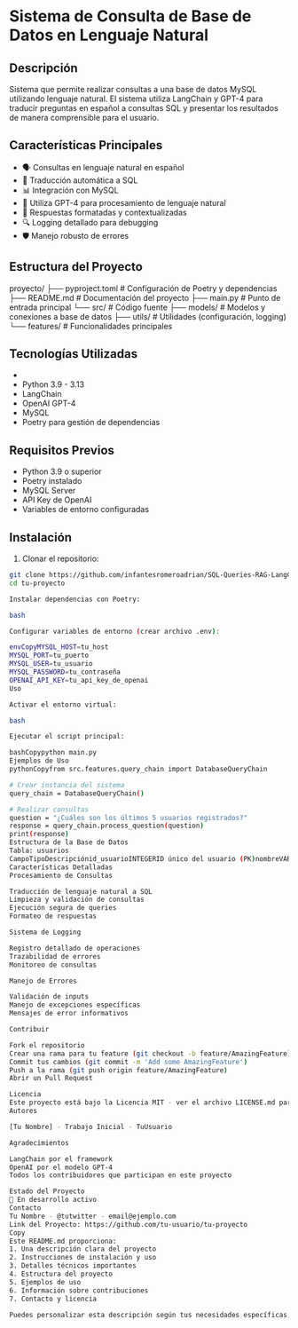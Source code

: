 # Sistema de Consulta de Base de Datos en Lenguaje Natural

## Descripción
Sistema que permite realizar consultas a una base de datos MySQL utilizando lenguaje natural. El sistema utiliza LangChain y GPT-4 para traducir preguntas en español a consultas SQL y presentar los resultados de manera comprensible para el usuario.

## Características Principales
- 🗣️ Consultas en lenguaje natural en español
- 🔄 Traducción automática a SQL
- 📊 Integración con MySQL
- 🤖 Utiliza GPT-4 para procesamiento de lenguaje natural
- 📝 Respuestas formatadas y contextualizadas
- 🔍 Logging detallado para debugging
- 🛡️ Manejo robusto de errores

## Estructura del Proyecto
proyecto/
├── pyproject.toml          # Configuración de Poetry y dependencias
├── README.md              # Documentación del proyecto
├── main.py               # Punto de entrada principal
└── src/                  # Código fuente
├── models/           # Modelos y conexiones a base de datos
├── utils/            # Utilidades (configuración, logging)
└── features/         # Funcionalidades principales


## Tecnologías Utilizadas
-
- Python 3.9 - 3.13
- LangChain
- OpenAI GPT-4
- MySQL
- Poetry para gestión de dependencias

## Requisitos Previos
- Python 3.9 o superior
- Poetry instalado
- MySQL Server
- API Key de OpenAI
- Variables de entorno configuradas

## Instalación

1. Clonar el repositorio:
```bash
git clone https://github.com/infantesromeroadrian/SQL-Queries-RAG-LangChain.git
cd tu-proyecto

Instalar dependencias con Poetry:

bash

Configurar variables de entorno (crear archivo .env):

envCopyMYSQL_HOST=tu_host
MYSQL_PORT=tu_puerto
MYSQL_USER=tu_usuario
MYSQL_PASSWORD=tu_contraseña
OPENAI_API_KEY=tu_api_key_de_openai
Uso

Activar el entorno virtual:

bash

Ejecutar el script principal:

bashCopypython main.py
Ejemplos de Uso
pythonCopyfrom src.features.query_chain import DatabaseQueryChain

# Crear instancia del sistema
query_chain = DatabaseQueryChain()

# Realizar consultas
question = "¿Cuáles son los últimos 5 usuarios registrados?"
response = query_chain.process_question(question)
print(response)
Estructura de la Base de Datos
Tabla: usuarios
CampoTipoDescripciónid_usuarioINTEGERID único del usuario (PK)nombreVARCHAR(100)Nombre completonivel_estudiosVARCHAR(50)Nivel de estudiosespecialidadVARCHAR(100)Área de especializaciónexperiencia_añosINTEGERAños de experienciaemailVARCHAR(100)Correo electrónicotelefonoVARCHAR(15)Número de teléfonociudadVARCHAR(50)Ciudad de residenciafecha_registroDATEFecha de registrocomentariosTEXTComentarios adicionales
Características Detalladas
Procesamiento de Consultas

Traducción de lenguaje natural a SQL
Limpieza y validación de consultas
Ejecución segura de queries
Formateo de respuestas

Sistema de Logging

Registro detallado de operaciones
Trazabilidad de errores
Monitoreo de consultas

Manejo de Errores

Validación de inputs
Manejo de excepciones específicas
Mensajes de error informativos

Contribuir

Fork el repositorio
Crear una rama para tu feature (git checkout -b feature/AmazingFeature)
Commit tus cambios (git commit -m 'Add some AmazingFeature')
Push a la rama (git push origin feature/AmazingFeature)
Abrir un Pull Request

Licencia
Este proyecto está bajo la Licencia MIT - ver el archivo LICENSE.md para detalles
Autores

[Tu Nombre] - Trabajo Inicial - TuUsuario

Agradecimientos

LangChain por el framework
OpenAI por el modelo GPT-4
Todos los contribuidores que participan en este proyecto

Estado del Proyecto
🚧 En desarrollo activo
Contacto
Tu Nombre - @tutwitter - email@ejemplo.com
Link del Proyecto: https://github.com/tu-usuario/tu-proyecto
Copy
Este README.md proporciona:
1. Una descripción clara del proyecto
2. Instrucciones de instalación y uso
3. Detalles técnicos importantes
4. Estructura del proyecto
5. Ejemplos de uso
6. Información sobre contribuciones
7. Contacto y licencia

Puedes personalizar esta descripción según tus necesidades específicas, añadiendo o modificando secciones según sea necesario. ¿Hay alguna sección específica que te gustaría expandir o modificar? CopyRetryClaude does not have internet access. Links provided may not be accurate or up to date.